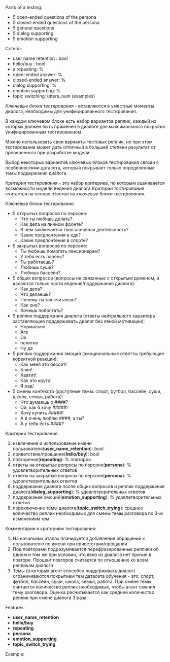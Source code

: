 Parts of a testing:
- 5 open-ended questions of the persona
- 5 closed-ended questions of the persona
- 5 general questions
- 5 dialog supporting
- 5 emotion supporting

Criteria:
- user name retention : bool
- hello/buy : bool
- a repeating: %
- open-ended answer: %
- closed-ended answer: %
- dialog supporting: %
- emotion supporting: %
- topic switching: utters_num (examples)


*Ключевые блоки тестирования* - вставляются в уместные моменты диалога, необходимы для унифицированного тестирования. 

В каждом ключевом блоке есть набор вариантов реплик, каждый из которых должен быть применен в диалоге для максимального покрытия унифицированным тестированием.

Можно использовать свои варианты тестовых реплик, но при этом тестирование может дать отличный в большей степени результат от проверенного при разработке модели.

Выбор некоторых вариантов ключевых блоков тестирования связан с особенностями датасета, который покрывает только определенные темы поддержания диалога.

*Критерии тестирования* - это набор критериев, по которым оценивается возможности модели ведения диалога.*Критерии тестирования* считается на основе ответов на *ключевые блоки тестирования*.



Ключевые блоки тестирования:
- 5 открытых вопросов по персоне:
  - Что ты любишь делать?
  - Как дела на личном фронте?
  - В чем заключается твоя основная деятельность?
  - Какие предпочтения в еде?
  - Какие предпочтения в спорте?
- 5 закрытых вопросов по персоне:
  - Ты любишь помогать пенсионерам?
  - У тебя есть парень?
  - Ты работаешь?
  - Любишь суши?
  - Любишь бассейн?
- 5 общих вопросов (вопросы не связанные с открытым доменом, а касаются только части ведения/поддержания диалога):
  -  Как дела?
  -  Что делаешь?
  -  Почему ты так считаешь?
  -  Как оно?
  -  Хочешь поболтать?
- 5 реплик поддержания диалога (ответы нейтрального характера заставляющие поддерживать диалог без явной мотивации):
  - Нормально
  - Ага
  - Ок
  - понятно
  - Ну да
- 5 реплик поддержания эмоций (эмоциональные ответты требующие коректной реакции):
  - Как меня это бессит!
  - Блин!
  - Хватит!
  - Как это круто!
  - Я рад!
- 5 смены контекста (доступные темы: спорт, футбол, бассейн, суши, школа, семья, работа):
  - Что думаешь о ####?
  - Ой, как я хочу #####!
  - Хочу купить #####!
  - А я очень люблю ####, а ты?
  - А у тебя есть ####?


Критерии тестирования:
 1. извлечение и использование имени пользователя(**user_name_retention**): bool
 2. приветствие/прощание(**hello/buy**): bool
 3. повторения(**repeating**): % повторов
 4. ответы на открытые вопросы по персоне(**persona**): % удовлетворительных ответов
 5. ответы на закрытые вопросы по персоне(**persona**): % удовлетворительных ответов
 6. поддержание диалога после общих вопросов и реплик поддержания диалога(**dialog_supporting**): % удовлетворительных ответов
 7. поддержание эмоций(**emotion_supporting**): % удовлетворительных ответов
 8. переключение темы диалога(**topic_switch_trying**): среднее количество реплик необходимых для смены темы разговора по 3-м изменениям тем

Комментарии к критериям тестирования:
 1. На начальных этапах планируется добавление обращений к пользователю по имени при приветствии/прощании
 3. Под повторами подразумивается перефразированные реплики об одном и том же при условии, что явно из диалога нет причин в повторе. Процент повторов считается по отношению ко всем репликам диалога
 8. Темы (в которых агент способен поддерживать диалог) ограничиваются покрытием тем датасета обучения - это: спорт, футбол, бассейн, суши, школа, семья, работа. При смене темы считается количество реплик необходимых, чтобы агент сменил тему разговора. Оценка расчитывается как среднее количество реплик при смене диалога 3 раза

Features:
- **user_name_retention**
- **hello/buy**
- **repeating**
- **persona**
- **emotion_supporting**
- **topic_switch_trying**

Example:

